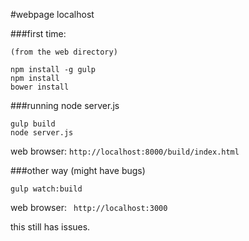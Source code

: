 #webpage localhost

###first time:
```
(from the web directory)

npm install -g gulp
npm install
bower install
```

###running node server.js
```
gulp build
node server.js
```

web browser: ```http://localhost:8000/build/index.html```

###other way (might have bugs)
```
gulp watch:build
```

web browser: ``` http://localhost:3000```

this still has issues.


